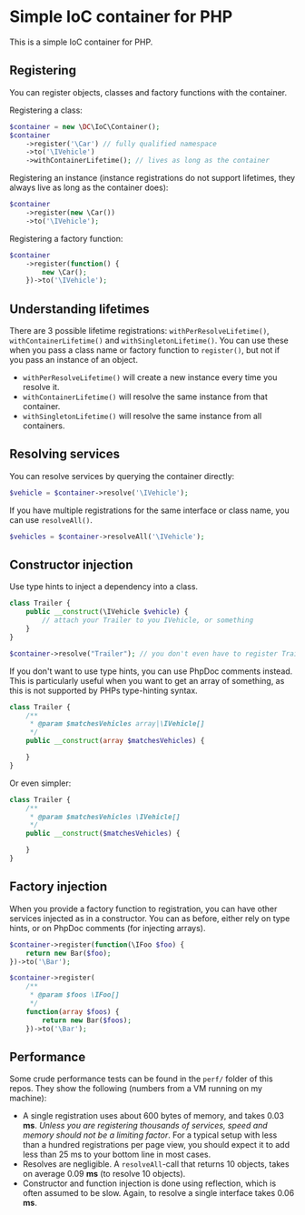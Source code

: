 # Simple IoC container for PHP

This is a simple IoC container for PHP.

## Registering

You can register objects, classes and factory functions with the container.

Registering a class:

```php
$container = new \DC\IoC\Container();
$container
	->register('\Car') // fully qualified namespace
    ->to('\IVehicle')
    ->withContainerLifetime(); // lives as long as the container
```

Registering an instance (instance registrations do not support lifetimes, they always live as long as the container does):

```php
$container
	->register(new \Car())
	->to('\IVehicle');
```

Registering a factory function:

```php
$container
	->register(function() {
		new \Car();
	})->to('\IVehicle');
```

## Understanding lifetimes

There are 3 possible lifetime registrations: `withPerResolveLifetime()`, `withContainerLifetime()` and `withSingletonLifetime()`. You can use these when you pass a class name or factory function to `register()`, but not if you pass an instance of an object.

- `withPerResolveLifetime()` will create a new instance every time you resolve it.
- `withContainerLifetime()` will resolve the same instance from that container.
- `withSingletonLifetime()` will resolve the same instance from all containers.

## Resolving services

You can resolve services by querying the container directly:

```php
$vehicle = $container->resolve('\IVehicle');
```

If you have multiple registrations for the same interface or class name, you can use `resolveAll()`.

```php
$vehicles = $container->resolveAll('\IVehicle');
```

## Constructor injection

Use type hints to inject a dependency into a class.

```php
class Trailer {
	public __construct(\IVehicle $vehicle) {
		// attach your Trailer to you IVehicle, or something
	}
}

$container->resolve("Trailer"); // you don't even have to register Trailer
```

If you don't want to use type hints, you can use PhpDoc comments instead. This is particularly useful when you want to get an array of something, as this is not supported by PHPs type-hinting syntax.

```php
class Trailer {
    /**
     * @param $matchesVehicles array|\IVehicle[]
     */
	public __construct(array $matchesVehicles) {

	}
}
```

Or even simpler:

```php
class Trailer {
    /**
     * @param $matchesVehicles \IVehicle[]
     */
	public __construct($matchesVehicles) {

	}
}
```

## Factory injection

When you provide a factory function to registration, you can have other services injected as in a constructor. You can as before, either rely on type hints, or on PhpDoc comments (for injecting arrays).

```php
$container->register(function(\IFoo $foo) {
    return new Bar($foo);
})->to('\Bar');
```

```php
$container->register(
	/**
     * @param $foos \IFoo[]
     */
	function(array $foos) {
		return new Bar($foos);
	})->to('\Bar');
```

## Performance

Some crude performance tests can be found in the `perf/` folder of this repos. They show the following (numbers from a VM running on my machine):

- A single registration uses about 600 bytes of memory, and takes 0.03 **ms**. *Unless you are registering thousands of services, speed and memory should not be a limiting factor*. For a typical setup with less than a hundred registrations per page view, you should expect it to add less than 25 ms to your bottom line in most cases.
- Resolves are negligible. A `resolveAll`-call that returns 10 objects, takes on average 0.09 **ms** (to resolve 10 objects).
- Constructor and function injection is done using reflection, which is often assumed to be slow. Again, to resolve a single interface takes 0.06 **ms**.